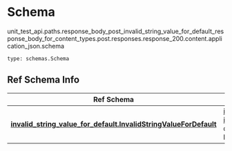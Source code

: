 # Schema
unit_test_api.paths.response_body_post_invalid_string_value_for_default_response_body_for_content_types.post.responses.response_200.content.application_json.schema
```
type: schemas.Schema
```

## Ref Schema Info
Ref Schema | Input Type | Output Type
---------- | ---------- | -----------
[**invalid_string_value_for_default.InvalidStringValueForDefault**](../../../../../../../../components/schema/invalid_string_value_for_default.md) | [invalid_string_value_for_default.InvalidStringValueForDefaultDictInput](../../../../../../../../components/schema/invalid_string_value_for_default.md#invalidstringvaluefordefaultdictinput), [invalid_string_value_for_default.InvalidStringValueForDefaultDict](../../../../../../../../components/schema/invalid_string_value_for_default.md#invalidstringvaluefordefaultdict), str, datetime.date, datetime.datetime, uuid.UUID, int, float, bool, None, list, tuple, bytes, io.FileIO, io.BufferedReader | [invalid_string_value_for_default.InvalidStringValueForDefaultDict](../../../../../../../../components/schema/invalid_string_value_for_default.md#invalidstringvaluefordefaultdict), str, float, int, bool, None, tuple, bytes, io.FileIO
